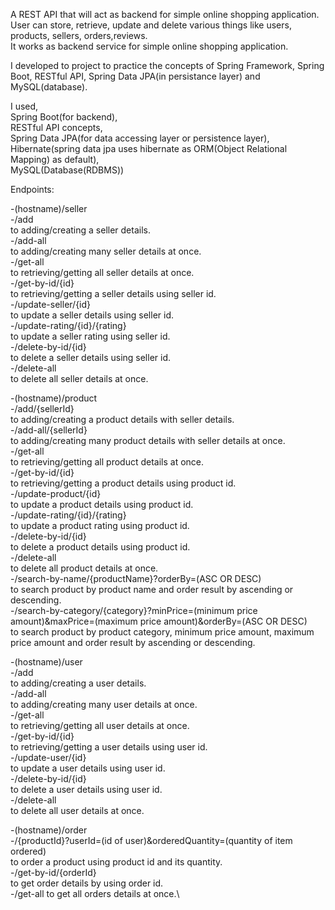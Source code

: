A REST API that will act as backend for simple online shopping application.\
User can store, retrieve, update and delete various things like users, products, sellers, orders,reviews.\
It works as backend service for simple online shopping application.

I developed to project to practice the concepts of Spring Framework, Spring Boot, RESTful API, Spring Data JPA(in persistance layer) and MySQL(database).

I used,\
    Spring Boot(for backend),\
    RESTful API concepts,\
    Spring Data JPA(for data accessing layer or persistence layer),\
    Hibernate(spring data jpa uses hibernate as ORM(Object Relational Mapping) as default),\
    MySQL(Database(RDBMS))

Endpoints:

-(hostname)/seller\
    -/add\
        to adding/creating a seller details.\
    -/add-all\
        to adding/creating many seller details at once.\
    -/get-all\
        to retrieving/getting all seller details at once.\
    -/get-by-id/{id}\
        to retrieving/getting a seller details using seller id.\
    -/update-seller/{id}\
        to update a seller details using seller id.\
    -/update-rating/{id}/{rating}\
        to update a seller rating using seller id.\
    -/delete-by-id/{id}\
        to delete a seller details using seller id.\
    -/delete-all\
        to delete all seller details at once.

-(hostname)/product\
    -/add/{sellerId}\
        to adding/creating a product details with seller details.\
    -/add-all/{sellerId}\
        to adding/creating many product details with seller details at once.\
    -/get-all\
        to retrieving/getting all product details at once.\
    -/get-by-id/{id}\
        to retrieving/getting a product details using product id.\
    -/update-product/{id}\
        to update a product details using product id.\
    -/update-rating/{id}/{rating}\
        to update a product rating using product id.\
    -/delete-by-id/{id}\
        to delete a product details using product id.\
    -/delete-all\
        to delete all product details at once.\
    -/search-by-name/{productName}?orderBy=(ASC OR DESC)\
        to search product by product name and order result by ascending or descending.\
    -/search-by-category/{category}?minPrice=(minimum price amount)&maxPrice=(maximum price amount)&orderBy=(ASC OR DESC)\
        to search product by product category, minimum price amount, maximum price amount and order result by ascending or descending.

-(hostname)/user\
        -/add\
        to adding/creating a user details.\
    -/add-all\
        to adding/creating many user details at once.\
    -/get-all\
        to retrieving/getting all user details at once.\
    -/get-by-id/{id}\
        to retrieving/getting a user details using user id.\
    -/update-user/{id}\
        to update a user details using user id.\
    -/delete-by-id/{id}\
        to delete a user details using user id.\
    -/delete-all\
        to delete all user details at once.

-(hostname)/order\
    -/{productId}?userId=(id of user)&orderedQuantity=(quantity of item ordered)\
        to order a product using product id and its quantity.\
    -/get-by-id/{orderId}\
        to get order details by using order id.\
    -/get-all
        to get all orders details at once.\
    
